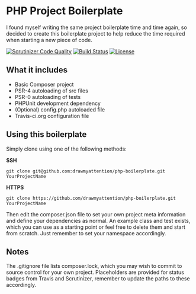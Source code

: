 # PHP Project Boilerplate

I found myself writing the same project boilerplate time and time again, so decided to create this boilerplate project 
to help reduce the time required when starting a new piece of code.

[![Scrutinizer Code Quality](https://scrutinizer-ci.com/g/drawmyattention/phpaddressr/badges/quality-score.png?b=master)](https://scrutinizer-ci.com/g/drawmyattention/phpaddressr/?branch=master) 
[![Build Status](https://travis-ci.org/drawmyattention/php-boilerplate.svg?branch=master)](https://travis-ci.org/drawmyattention/php-boilerplate)
[![License](http://img.shields.io/badge/license-MIT-brightgreen.svg?style=flat-square)](http://www.opensource.org/licenses/MIT)


## What it includes

- Basic Composer project
- PSR-4 autoloading of src files
- PSR-0 autoloading of tests
- PHPUnit development dependency
- (Optional) config.php autoloaded file
- Travis-ci.org configuration file

## Using this boilerplate

Simply clone using one of the following methods:

**SSH**

    git clone git@github.com:drawmyattention/php-boilerplate.git YourProjectName
    
**HTTPS**

    git clone https://github.com/drawmyattention/php-boilerplate.git YourProjectName
    
Then edit the composer.json file to set your own project meta information and define your dependencies as normal. An 
example class and test exists, which you can use as a starting point or feel free to delete them and start from scratch.
Just remember to set your namespace accordingly.

## Notes

The .gitignore file lists composer.lock, which you may wish to commit to source control for your own project. Placeholders are 
provided for status badges from Travis and Scrutinizer, remember to update the paths to these accordingly.